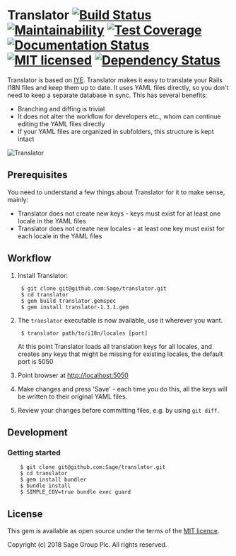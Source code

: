 # Translator [![Build Status](https://travis-ci.org/Sage/translator.svg?branch=master)](https://travis-ci.org/Sage/translator) [![Maintainability](https://api.codeclimate.com/v1/badges/f71fb2039dd7d50eb90d/maintainability)](https://codeclimate.com/github/Sage/translator/maintainability) [![Test Coverage](https://api.codeclimate.com/v1/badges/f71fb2039dd7d50eb90d/test_coverage)](https://codeclimate.com/github/Sage/translator/test_coverage) [![Documentation Status](http://inch-ci.org/github/Sage/translator.svg?branch=master)](http://inch-ci.org/github/Sage/translator) [![MIT licensed](https://img.shields.io/badge/license-MIT-blue.svg)](https://github.com/Sage/translator/blob/master/LICENSE) [![Dependency Status](https://gemnasium.com/badges/github.com/Sage/translator.svg)](https://gemnasium.com/github.com/Sage/translator)

Translator is based on [IYE](https://github.com/firmafon/iye).
Translator makes it easy to translate your Rails I18N files and keep them up to date.
It uses YAML files directly, so you don't need to keep a separate database in sync.
This has several benefits:

* Branching and diffing is trivial
* It does not alter the workflow for developers etc., whom can continue editing the
  YAML files directly
* If your YAML files are organized in subfolders, this structure is kept intact

![Translator](https://cloud.githubusercontent.com/assets/1446195/10295880/1f829dd6-6bc4-11e5-9a08-bb79d9864bdb.png)

## Prerequisites

You need to understand a few things about Translator for it to make sense, mainly:

* Translator does not create new keys - keys must exist for at least one locale in the YAML files
* Translator does not create new locales - at least one key must exist for each locale in the YAML files

## Workflow

1. Install Translator:

        $ git clone git@github.com:Sage/translator.git
        $ cd translator
        $ gem build translator.gemspec
        $ gem install translator-1.3.1.gem

2. The `translator` executable is now available, use it wherever you want.

        $ translator path/to/i18n/locales [port]

    At this point Translator loads all translation keys for all locales, and creates any
    keys that might be missing for existing locales, the default port is 5050

3. Point browser at [http://localhost:5050](http://localhost:5050)
4. Make changes and press 'Save' - each time you do this, all the keys will be
   written to their original YAML files.
5. Review your changes before committing files, e.g. by using `git diff`.

## Development

### Getting started
        $ git clone git@github.com:Sage/translator.git
        $ cd translator
        $ gem install bundler
        $ bundle install
        $ SIMPLE_COV=true bundle exec guard


## License

This gem is available as open source under the terms of the
[MIT licence](LICENSE).

Copyright (c) 2018 Sage Group Plc. All rights reserved.
